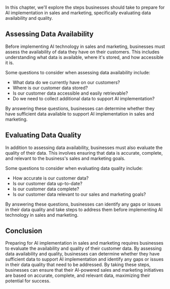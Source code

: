 

In this chapter, we'll explore the steps businesses should take to prepare for AI implementation in sales and marketing, specifically evaluating data availability and quality.

Assessing Data Availability
---------------------------

Before implementing AI technology in sales and marketing, businesses must assess the availability of data they have on their customers. This includes understanding what data is available, where it's stored, and how accessible it is.

Some questions to consider when assessing data availability include:

* What data do we currently have on our customers?
* Where is our customer data stored?
* Is our customer data accessible and easily retrievable?
* Do we need to collect additional data to support AI implementation?

By answering these questions, businesses can determine whether they have sufficient data available to support AI implementation in sales and marketing.

Evaluating Data Quality
-----------------------

In addition to assessing data availability, businesses must also evaluate the quality of their data. This involves ensuring that data is accurate, complete, and relevant to the business's sales and marketing goals.

Some questions to consider when evaluating data quality include:

* How accurate is our customer data?
* Is our customer data up-to-date?
* Is our customer data complete?
* Is our customer data relevant to our sales and marketing goals?

By answering these questions, businesses can identify any gaps or issues in their data quality and take steps to address them before implementing AI technology in sales and marketing.

Conclusion
----------

Preparing for AI implementation in sales and marketing requires businesses to evaluate the availability and quality of their customer data. By assessing data availability and quality, businesses can determine whether they have sufficient data to support AI implementation and identify any gaps or issues in their data quality that need to be addressed. By taking these steps, businesses can ensure that their AI-powered sales and marketing initiatives are based on accurate, complete, and relevant data, maximizing their potential for success.
